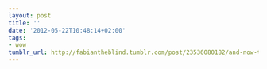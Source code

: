 ```yaml
---
layout: post
title: ''
date: '2012-05-22T10:48:14+02:00'
tags:
- wow
tumblr_url: http://fabiantheblind.tumblr.com/post/23536080182/and-now-the-futuristic-gesture-driven-computer
---
```


